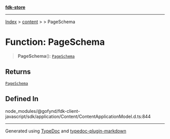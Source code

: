 [**fdk-store**](../../../README.md)
***

[Index](../../../API.md) > [content](../../README.md) > [<internal>](../README.md) > PageSchema

# Function: PageSchema

> **PageSchema**(): [`PageSchema`](../type-aliases/type-alias.PageSchema.md)

## Returns

[`PageSchema`](../type-aliases/type-alias.PageSchema.md)

## Defined In

node\_modules/@gofynd/fdk-client-javascript/sdk/application/Content/ContentApplicationModel.d.ts:844

***
Generated using [TypeDoc](https://typedoc.org/) and [typedoc-plugin-markdown](https://www.npmjs.com/package/typedoc-plugin-markdown)
